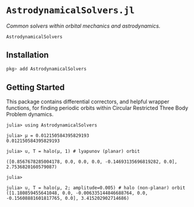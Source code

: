 # `AstrodynamicalSolvers.jl`

_Common solvers within orbital mechanics and astrodynamics._

```@docs
AstrodynamicalSolvers
```


## Installation

```julia
pkg> add AstrodynamicalSolvers
```

## Getting Started

This package contains differential correctors, and helpful wrapper functions, for 
finding periodic orbits within Circular Restricted Three Body Problem dynamics.

```jldoctest usage
julia> using AstrodynamicalSolvers

julia> μ = 0.012150584395829193
0.012150584395829193

julia> u, T = halo(μ, 1) # lyapunov (planar) orbit

([0.8567678285004178, 0.0, 0.0, 0.0, -0.14693135696819282, 0.0], 2.7536820160579087)

julia> 

julia> u, T = halo(μ, 2; amplitude=0.005) # halo (non-planar) orbit
([1.180859455641048, 0.0, -0.006335144846688764, 0.0, -0.15608881601817765, 0.0], 3.415202902714686)
```